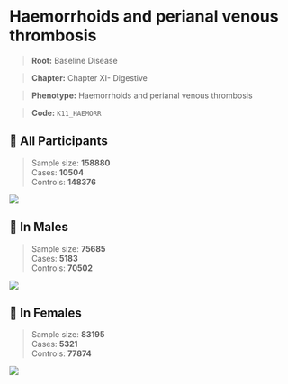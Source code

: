 # Haemorrhoids and perianal venous thrombosis

> **Root:** Baseline Disease  

> **Chapter:** Chapter XI- Digestive  

> **Phenotype:** Haemorrhoids and perianal venous thrombosis  

> **Code:** `K11_HAEMORR`

## 🧪 All Participants  
> Sample size: **158880**  
> Cases: **10504**  
> Controls: **148376**
<img src="/Disease/Figures/ALL/Incidence/K11_HAEMORR.png"/>
<CsvTable src="/Disease/Data/ALL/Incidence/COX_K11_HAEMORR.csv" label="🔍 View full results" />

## 👨 In Males  
> Sample size: **75685**  
> Cases: **5183**  
> Controls: **70502**
<img src="/Disease/Figures/Male/Incidence/K11_HAEMORR.png"/>
<CsvTable src="/Disease/Data/Male/Incidence/COX_K11_HAEMORR.csv" label="🔍 View full results" />

## 👩 In Females  
> Sample size: **83195**  
> Cases: **5321**  
> Controls: **77874**
<img src="/Disease/Figures/Female/Incidence/K11_HAEMORR.png"/>
<CsvTable src="/Disease/Data/Female/Incidence/COX_K11_HAEMORR.csv" label="🔍 View full results" />

